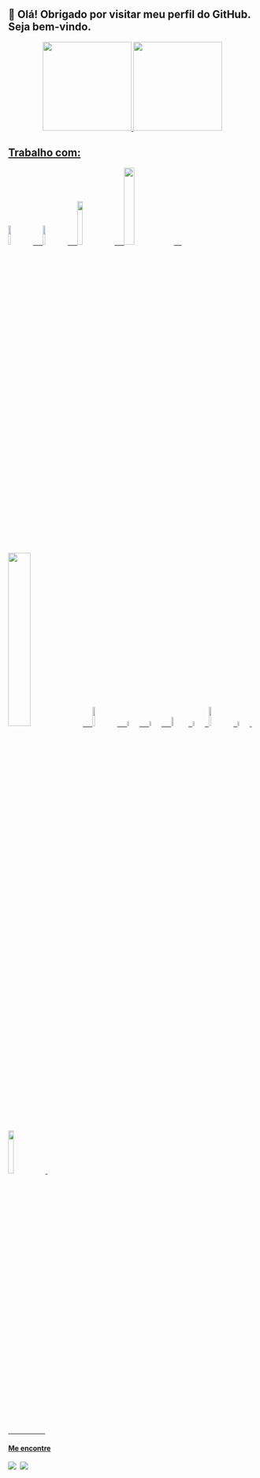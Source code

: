 
## 👋 Olá! Obrigado por visitar meu perfil do GitHub. Seja bem-vindo.

<div align="center">
  <a href="https://github.com/Hevertonmcosta">
  <img height="180em" src="https://github-readme-stats.vercel.app/api?username=Hevertonmcosta&show_icons=true&theme=dracula&include_all_commits=true&count_private=true"/>
  <img height="180em" src="https://github-readme-stats.vercel.app/api/top-langs/?username=Hevertonmcosta&layout=compact&langs_count=7&theme=dracula"/>
</div>

<h2> Trabalho com:</h2>

<img src="https://www.microchip.com/en-us/about/legal-information/microchip-trademarks/_jcr_content/root/responsivegrid/container_530987994/cardgrid/card1/image.coreimg.png/1624473136887/atmel.png" style="width: 10%">&nbsp;&nbsp;&nbsp;&nbsp;
<img src="https://www.microchip.com/en-us/about/legal-information/microchip-trademarks/_jcr_content/root/responsivegrid/container_530987994/cardgrid_copy/card3/image.coreimg.png/1624473987820/mchp-logo-vertical-4c.png" style="width: 10%">&nbsp;&nbsp;&nbsp;&nbsp;
<img src="https://raspberrypi.github.io/pico-sdk-doxygen/logo.svg" style="width: 15%">&nbsp;&nbsp;&nbsp;&nbsp;
<img src="https://www.espressif.com/sites/all/themes/espressif/logo-black.svg" style="width: 20%">&nbsp;&nbsp;&nbsp;&nbsp;
<img src="https://damassets.autodesk.net/content/dam/autodesk/www/products/responsive-imagery/responsive-lockups-banners/2017/eagle-2017-lockup-1200x132.png" style="width: 30%">&nbsp;&nbsp;&nbsp;&nbsp;
<img src="https://upload.wikimedia.org/wikipedia/commons/thumb/5/59/KiCad-Logo.svg/503px-KiCad-Logo.svg.png" style="width: 10%">&nbsp;&nbsp;&nbsp;&nbsp;
<img src="https://1.bp.blogspot.com/--T_5OfKvaSo/XPAFw9jqmOI/AAAAAAAAAEA/1pBpk8qnGlExkA-tvPZxYIhm4ERCEC_MwCLcBGAs/s320/c-logo.png" style="width: 5%">&nbsp;&nbsp;&nbsp;&nbsp;
<img src="https://1.bp.blogspot.com/-RV-HrvfYVGg/XThtxkUd0JI/AAAAAAAAVuA/lbH0GXvHbVAS_QhWnB3Cr6C8Fr5Q795LwCLcBGAs/s320/c%252B%252B.jpg" style="width: 5%">&nbsp;&nbsp;&nbsp;&nbsp;
<img src="https://www.celsonunes.com.br/wp-content/uploads/2018/05/java-logo.png" style="width: 7%">&nbsp;
<img src="https://upload.wikimedia.org/wikipedia/commons/thumb/1/1b/R_logo.svg/1086px-R_logo.svg.png" style="width: 5%">&nbsp;
<img src="https://www.linuxdescomplicado.com.br/wp-content/uploads/2017/03/matlab.png" style="width: 10%">&nbsp;
<img src="https://upload.wikimedia.org/wikipedia/commons/thumb/6/6a/Gnu-octave-logo.svg/425px-Gnu-octave-logo.svg.png" style="width: 5%">&nbsp;
<img src="https://churrops.files.wordpress.com/2017/06/sql-logo.png" style="width: 15%">&nbsp;





&nbsp;&nbsp;&nbsp;&nbsp;&nbsp;&nbsp;&nbsp;&nbsp;&nbsp;&nbsp;&nbsp;&nbsp;&nbsp;&nbsp;&nbsp;&nbsp;&nbsp;&nbsp;&nbsp;


<h4>Me encontre</h4>
<a href="mailto:eng.hevertoncosta@gmal.com"><img src="https://img.shields.io/badge/gmail-%23D14836.svg?&style=for-the-badge&logo=gmail&logoColor=white"/></a>&nbsp;
<a href="https://www.linkedin.com/in/heverton-marcos-costa-77115967/"><img src="https://img.shields.io/badge/linkedin-%230077B5.svg?&style=for-the-badge&logo=linkedin&logoColor=white" /></a>&nbsp;&nbsp;&nbsp;&nbsp;

